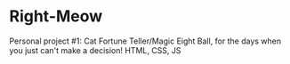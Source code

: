 # Right-Meow
Personal project #1: Cat Fortune Teller/Magic Eight Ball, for the days when you just can't make a decision! HTML, CSS, JS

